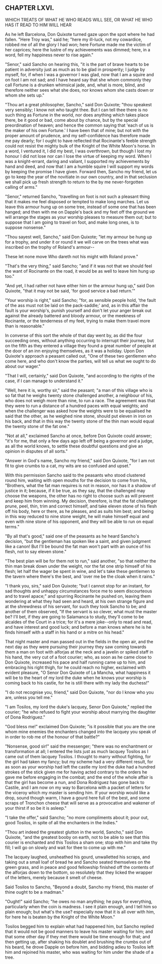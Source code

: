 ## CHAPTER LXVI.

WHICH TREATS OF WHAT HE WHO READS WILL SEE, OR WHAT HE WHO HAS IT READ TO
HIM WILL HEAR


As he left Barcelona, Don Quixote turned gaze upon the spot where he had
fallen. "Here Troy was," said he; "here my ill-luck, not my cowardice,
robbed me of all the glory I had won; here Fortune made me the victim of
her caprices; here the lustre of my achievements was dimmed; here, in a
word, fell my happiness never to rise again."

"Senor," said Sancho on hearing this, "it is the part of brave hearts to
be patient in adversity just as much as to be glad in prosperity; I judge
by myself, for, if when I was a governor I was glad, now that I am a
squire and on foot I am not sad; and I have heard say that she whom
commonly they call Fortune is a drunken whimsical jade, and, what is
more, blind, and therefore neither sees what she does, nor knows whom she
casts down or whom she sets up."

"Thou art a great philosopher, Sancho," said Don Quixote; "thou speakest
very sensibly; I know not who taught thee. But I can tell thee there is
no such thing as Fortune in the world, nor does anything which takes
place there, be it good or bad, come about by chance, but by the special
preordination of heaven; and hence the common saying that 'each of us is
the maker of his own Fortune.' I have been that of mine; but not with the
proper amount of prudence, and my self-confidence has therefore made me
pay dearly; for I ought to have reflected that Rocinante's feeble
strength could not resist the mighty bulk of the Knight of the White
Moon's horse. In a word, I ventured it, I did my best, I was overthrown,
but though I lost my honour I did not lose nor can I lose the virtue of
keeping my word. When I was a knight-errant, daring and valiant, I
supported my achievements by hand and deed, and now that I am a humble
squire I will support my words by keeping the promise I have given.
Forward then, Sancho my friend, let us go to keep the year of the
novitiate in our own country, and in that seclusion we shall pick up
fresh strength to return to the by me never-forgotten calling of arms."

"Senor," returned Sancho, "travelling on foot is not such a pleasant
thing that it makes me feel disposed or tempted to make long marches. Let
us leave this armour hung up on some tree, instead of some one that has
been hanged; and then with me on Dapple's back and my feet off the ground
we will arrange the stages as your worship pleases to measure them out;
but to suppose that I am going to travel on foot, and make long ones, is
to suppose nonsense."

"Thou sayest well, Sancho," said Don Quixote; "let my armour be hung up
for a trophy, and under it or round it we will carve on the trees what
was inscribed on the trophy of Roland's armour--

These let none move
Who dareth not his might with Roland prove."

"That's the very thing," said Sancho; "and if it was not that we should
feel the want of Rocinante on the road, it would be as well to leave him
hung up too."

"And yet, I had rather not have either him or the armour hung up," said
Don Quixote, "that it may not be said, 'for good service a bad return.'"

"Your worship is right," said Sancho; "for, as sensible people hold, 'the
fault of the ass must not be laid on the pack-saddle;' and, as in this
affair the fault is your worship's, punish yourself and don't let your
anger break out against the already battered and bloody armour, or the
meekness of Rocinante, or the tenderness of my feet, trying to make them
travel more than is reasonable."

In converse of this sort the whole of that day went by, as did the four
succeeding ones, without anything occurring to interrupt their journey,
but on the fifth as they entered a village they found a great number of
people at the door of an inn enjoying themselves, as it was a holiday.
Upon Don Quixote's approach a peasant called out, "One of these two
gentlemen who come here, and who don't know the parties, will tell us
what we ought to do about our wager."

"That I will, certainly," said Don Quixote, "and according to the rights
of the case, if I can manage to understand it."

"Well, here it is, worthy sir," said the peasant; "a man of this village
who is so fat that he weighs twenty stone challenged another, a neighbour
of his, who does not weigh more than nine, to run a race. The agreement
was that they were to run a distance of a hundred paces with equal
weights; and when the challenger was asked how the weights were to be
equalised he said that the other, as he weighed nine stone, should put
eleven in iron on his back, and that in this way the twenty stone of the
thin man would equal the twenty stone of the fat one."

"Not at all," exclaimed Sancho at once, before Don Quixote could answer;
"it's for me, that only a few days ago left off being a governor and a
judge, as all the world knows, to settle these doubtful questions and
give an opinion in disputes of all sorts."

"Answer in God's name, Sancho my friend," said Don Quixote, "for I am not
fit to give crumbs to a cat, my wits are so confused and upset."

With this permission Sancho said to the peasants who stood clustered
round him, waiting with open mouths for the decision to come from his,
"Brothers, what the fat man requires is not in reason, nor has it a
shadow of justice in it; because, if it be true, as they say, that the
challenged may choose the weapons, the other has no right to choose such
as will prevent and keep him from winning. My decision, therefore, is
that the fat challenger prune, peel, thin, trim and correct himself, and
take eleven stone of his flesh off his body, here or there, as he
pleases, and as suits him best; and being in this way reduced to nine
stone weight, he will make himself equal and even with nine stone of his
opponent, and they will be able to run on equal terms."

"By all that's good," said one of the peasants as he heard Sancho's
decision, "but the gentleman has spoken like a saint, and given judgment
like a canon! But I'll be bound the fat man won't part with an ounce of
his flesh, not to say eleven stone."

"The best plan will be for them not to run," said another, "so that
neither the thin man break down under the weight, nor the fat one strip
himself of his flesh; let half the wager be spent in wine, and let's take
these gentlemen to the tavern where there's the best, and 'over me be the
cloak when it rains."

"I thank you, sirs," said Don Quixote; "but I cannot stop for an instant,
for sad thoughts and unhappy circumstances force me to seem discourteous
and to travel apace;" and spurring Rocinante he pushed on, leaving them
wondering at what they had seen and heard, at his own strange figure and
at the shrewdness of his servant, for such they took Sancho to be; and
another of them observed, "If the servant is so clever, what must the
master be? I'll bet, if they are going to Salamanca to study, they'll
come to be alcaldes of the Court in a trice; for it's a mere joke--only
to read and read, and have interest and good luck; and before a man knows
where he is he finds himself with a staff in his hand or a mitre on his
head."

That night master and man passed out in the fields in the open air, and
the next day as they were pursuing their journey they saw coming towards
them a man on foot with alforjas at the neck and a javelin or spiked
staff in his hand, the very cut of a foot courier; who, as soon as he
came close to Don Quixote, increased his pace and half running came up to
him, and embracing his right thigh, for he could reach no higher,
exclaimed with evident pleasure, "O Senor Don Quixote of La Mancha, what
happiness it will be to the heart of my lord the duke when he knows your
worship is coming back to his castle, for he is still there with my lady
the duchess!"

"I do not recognise you, friend," said Don Quixote, "nor do I know who
you are, unless you tell me."

"I am Tosilos, my lord the duke's lacquey, Senor Don Quixote," replied
the courier; "he who refused to fight your worship about marrying the
daughter of Dona Rodriguez."

"God bless me!" exclaimed Don Quixote; "is it possible that you are the
one whom mine enemies the enchanters changed into the lacquey you speak
of in order to rob me of the honour of that battle?"

"Nonsense, good sir!" said the messenger; "there was no enchantment or
transformation at all; I entered the lists just as much lacquey Tosilos
as I came out of them lacquey Tosilos. I thought to marry without
fighting, for the girl had taken my fancy; but my scheme had a very
different result, for as soon as your worship had left the castle my lord
the duke had a hundred strokes of the stick given me for having acted
contrary to the orders he gave me before engaging in the combat; and the
end of the whole affair is that the girl has become a nun, and Dona
Rodriguez has gone back to Castile, and I am now on my way to Barcelona
with a packet of letters for the viceroy which my master is sending him.
If your worship would like a drop, sound though warm, I have a gourd here
full of the best, and some scraps of Tronchon cheese that will serve as a
provocative and wakener of your thirst if so be it is asleep."

"I take the offer," said Sancho; "no more compliments about it; pour out,
good Tosilos, in spite of all the enchanters in the Indies."

"Thou art indeed the greatest glutton in the world, Sancho," said Don
Quixote, "and the greatest booby on earth, not to be able to see that
this courier is enchanted and this Tosilos a sham one; stop with him and
take thy fill; I will go on slowly and wait for thee to come up with me."

The lacquey laughed, unsheathed his gourd, unwalletted his scraps, and
taking out a small loaf of bread he and Sancho seated themselves on the
green grass, and in peace and good fellowship finished off the contents
of the alforjas down to the bottom, so resolutely that they licked the
wrapper of the letters, merely because it smelt of cheese.

Said Tosilos to Sancho, "Beyond a doubt, Sancho my friend, this master of
thine ought to be a madman."

"Ought!" said Sancho; "he owes no man anything; he pays for everything,
particularly when the coin is madness. I see it plain enough, and I tell
him so plain enough; but what's the use? especially now that it is all
over with him, for here he is beaten by the Knight of the White Moon."

Tosilos begged him to explain what had happened him, but Sancho replied
that it would not be good manners to leave his master waiting for him;
and that some other day if they met there would be time enough for that;
and then getting up, after shaking his doublet and brushing the crumbs
out of his beard, he drove Dapple on before him, and bidding adieu to
Tosilos left him and rejoined his master, who was waiting for him under
the shade of a tree.





